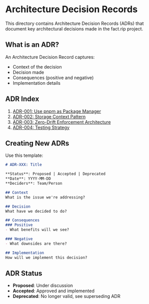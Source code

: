 # Architecture Decision Records

This directory contains Architecture Decision Records (ADRs) that document key architectural decisions made in the fact.rip project.

## What is an ADR?

An Architecture Decision Record captures:
- Context of the decision
- Decision made
- Consequences (positive and negative)
- Implementation details

## ADR Index

1. [ADR-001: Use pnpm as Package Manager](001-use-pnpm.md)
2. [ADR-002: Storage Context Pattern](002-storage-context-pattern.md)
3. [ADR-003: Zero-Drift Enforcement Architecture](003-zero-drift-enforcement.md)
4. [ADR-004: Testing Strategy](004-testing-strategy.md)

## Creating New ADRs

Use this template:

```markdown
# ADR-XXX: Title

**Status**: Proposed | Accepted | Deprecated  
**Date**: YYYY-MM-DD  
**Deciders**: Team/Person

## Context
What is the issue we're addressing?

## Decision
What have we decided to do?

## Consequences
### Positive
- What benefits will we see?

### Negative
- What downsides are there?

## Implementation
How will we implement this decision?
```

## ADR Status

- **Proposed**: Under discussion
- **Accepted**: Approved and implemented
- **Deprecated**: No longer valid, see superseding ADR
